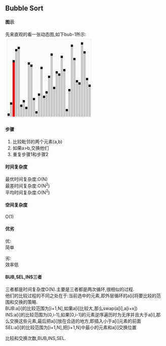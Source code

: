 ## Bubble Sort
 
#### 图示
 先来直观的看一张动态图,如下bub-1所示:<br/>
  ![bub-1](/res/bubble-sort.gif)
#### 步骤
1. 比较毗邻的两个元素(a,b)
2. 如果a>b,交换他们
3. 重复步骤1和步骤2
#### 时间复杂度
最优时间复杂度:O(N)<br/>
最差时间复杂度:O(N<sup>2</sup>)<br/>
平均时间复杂度:O(N<sup>2</sup>)
#### 空间复杂度
 O(1)
#### 优劣
优:<br/>
简单

劣:<br/>
效率低
 
#### BUB,SEL,INS三者
三者都是时间复杂度O(N).主要是三者都是两次循环,很相似的过程.<br/>
他们的比较过程的不同之处在于:当前选中的元素,即外层循环的a[i]将要比较的范围和交换的策略.<br/>
BUB:a[i]的比较范围为[i+1,N],如果a[i]比较大,那么swap(a[i],a[i+x])<br/>
INS:a[i]的比较范围为[0,i-1],如果[0,i-1]的元素逆序遍历时为无序并且大于a[i],那么交换这些元素,最后把a[i]放在合适的地方,即插入小于a[i]元素的前面<br/>
SEL:a[i]的比较范围为[i+1,N],把[i+1,N]中最小的元素和a[i]交换位置<br/>

比较和交换次数,BUB,INS,SEL.
 
 
 
 
 
 
 
 
 
 
 
 